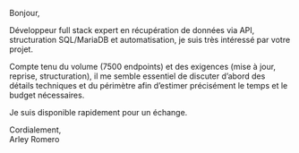 
Bonjour,

Développeur full stack expert en récupération de données via API, structuration SQL/MariaDB et automatisation, je suis très intéressé par votre projet.

Compte tenu du volume (7500 endpoints) et des exigences (mise à jour, reprise, structuration), il me semble essentiel de discuter d’abord des détails techniques et du périmètre afin d’estimer précisément le temps et le budget nécessaires.

Je suis disponible rapidement pour un échange.

Cordialement,  
Arley Romero
